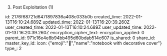 3. Post Exploitation (1)

id: 2176f68721d647f897836a408c033b0b
created_time: 2022-01-13T16:10:24.689Z
updated_time: 2022-01-13T16:20:39.260Z
user_created_time: 2022-01-13T16:10:24.689Z
user_updated_time: 2022-01-13T16:20:39.260Z
encryption_cipher_text: 
encryption_applied: 0
parent_id: 971c16e4e8b94bb495d60bdab514c607
is_shared: 0
share_id: 
master_key_id: 
icon: {"emoji":"📔","name":"notebook with decorative cover"}
type_: 2